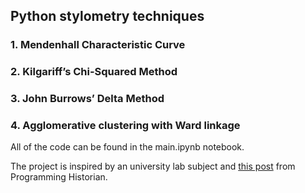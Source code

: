 ## Python stylometry techniques
### 1. Mendenhall Characteristic Curve
### 2. Kilgariff’s Chi-Squared Method 
### 3. John Burrows’ Delta Method 
### 4. Agglomerative clustering with Ward linkage

All of the code can be found in the main.ipynb notebook.

The project is inspired by an university lab subject and [this post](https://programminghistorian.org/en/lessons/introduction-to-stylometry-with-python) from Programming Historian.
